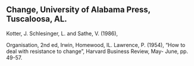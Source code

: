 ## Change, University of Alabama Press, Tuscaloosa, AL.

Kotter, J. Schlesinger, L. and Sathe, V. (1986),

Organisation, 2nd ed, Irwin, Homewood, IL. Lawrence, P. (1954), “How to deal with resistance to change”, Harvard Business Review, May- June, pp. 49-57.